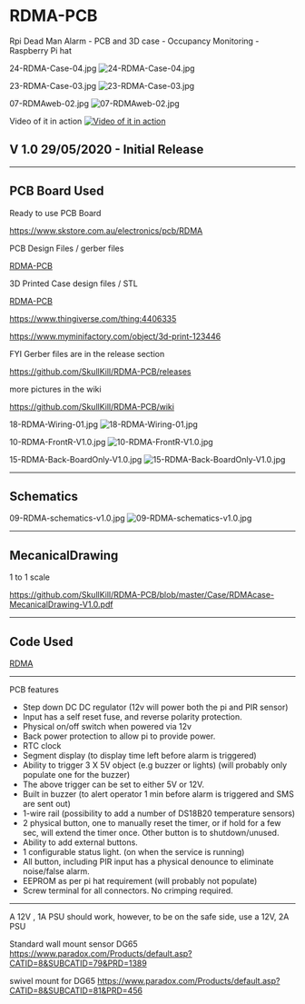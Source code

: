 # RDMA-PCB
Rpi Dead Man Alarm - PCB and 3D case - Occupancy Monitoring - Raspberry Pi hat



24-RDMA-Case-04.jpg
![24-RDMA-Case-04.jpg](https://github.com/SkullKill/RDMA-PCB/wiki/images/24-RDMA-Case-04.jpg)

23-RDMA-Case-03.jpg
![23-RDMA-Case-03.jpg](https://github.com/SkullKill/RDMA-PCB/wiki/images/23-RDMA-Case-03.jpg)

07-RDMAweb-02.jpg
![07-RDMAweb-02.jpg](https://github.com/SkullKill/RDMA-PCB/wiki/images/07-RDMAweb-02.jpg)


Video of it in action
[![Video of it in action](https://img.youtube.com/vi/Ym4e5IUdtps/0.jpg)](https://youtu.be/Ym4e5IUdtps)


## V 1.0 29/05/2020 - Initial Release

  ------------------------------------------------------------
## PCB Board Used

Ready to use PCB Board

https://www.skstore.com.au/electronics/pcb/RDMA


PCB Design Files / gerber files

[RDMA-PCB](https://github.com/SkullKill/RDMA-PCB)

3D Printed Case design files / STL

[RDMA-PCB](https://github.com/SkullKill/RDMA-PCB)

https://www.thingiverse.com/thing:4406335

https://www.myminifactory.com/object/3d-print-123446


FYI Gerber files are in the release section

https://github.com/SkullKill/RDMA-PCB/releases


more pictures in the wiki

https://github.com/SkullKill/RDMA-PCB/wiki

18-RDMA-Wiring-01.jpg
![18-RDMA-Wiring-01.jpg](https://github.com/SkullKill/RDMA-PCB/wiki/images/18-RDMA-Wiring-01.jpg)

10-RDMA-FrontR-V1.0.jpg
![10-RDMA-FrontR-V1.0.jpg](https://github.com/SkullKill/RDMA-PCB/wiki/images/10-RDMA-FrontR-V1.0.jpg)

15-RDMA-Back-BoardOnly-V1.0.jpg
![15-RDMA-Back-BoardOnly-V1.0.jpg](https://github.com/SkullKill/RDMA-PCB/wiki/images/15-RDMA-Back-BoardOnly-V1.0.jpg)

  ------------------------------------------------------------
## Schematics

09-RDMA-schematics-v1.0.jpg
![09-RDMA-schematics-v1.0.jpg](https://github.com/SkullKill/RDMA-PCB/wiki/images/09-RDMA-schematics-v1.0.jpg)

  ------------------------------------------------------------
## MecanicalDrawing

1 to 1 scale 

https://github.com/SkullKill/RDMA-PCB/blob/master/Case/RDMAcase-MecanicalDrawing-V1.0.pdf


  ------------------------------------------------------------
## Code Used

[RDMA](https://github.com/SkullKill/RDMA)

  ------------------------------------------------------------
  
  
PCB features

* Step down DC DC regulator (12v will power both the pi and PIR sensor)
* Input has a self reset fuse, and reverse polarity protection.
* Physical on/off switch when powered via 12v
* Back power protection to allow pi to provide power.
* RTC clock
* Segment display (to display time left before alarm is triggered)
* Ability to trigger 3 X 5V object (e.g buzzer or lights) (will probably only populate one for the buzzer)
* The above trigger can be set to either 5V or 12V.
* Built in buzzer (to alert operator 1 min before alarm is triggered and SMS are sent out)
* 1-wire rail (possibility to add a number of DS18B20 temperature sensors)
* 2 physical button, one to manually reset the timer, or if hold for a few sec, will extend the timer once. Other button is to shutdown/unused.
* Ability to add external buttons.
* 1 configurable status light. (on when the service is running)
* All button, including PIR input has a physical denounce to eliminate noise/false alarm.
* EEPROM as per pi hat requirement (will probably not populate)
* Screw terminal for all connectors. No crimping required.



---------------------------

A 12V , 1A PSU should work, however, to be on the safe side, use a 12V, 2A PSU

Standard wall mount sensor DG65
https://www.paradox.com/Products/default.asp?CATID=8&SUBCATID=79&PRD=1389

swivel mount for DG65
https://www.paradox.com/Products/default.asp?CATID=8&SUBCATID=81&PRD=456


